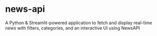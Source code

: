 # news-api
A Python &amp; Streamlit-powered application to fetch and display real-time news with filters, categories, and an interactive UI using NewsAPI
